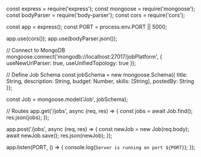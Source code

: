 const express = require('express');
const mongoose = require('mongoose');
const bodyParser = require('body-parser');
const cors = require('cors');

const app = express();
const PORT = process.env.PORT || 5000;

app.use(cors());
app.use(bodyParser.json());

// Connect to MongoDB
mongoose.connect('mongodb://localhost:27017/jobPlatform', {
    useNewUrlParser: true,
    useUnifiedTopology: true
});

// Define Job Schema
const jobSchema = new mongoose.Schema({
    title: String,
    description: String,
    budget: Number,
    skills: [String],
    postedBy: String
});

const Job = mongoose.model('Job', jobSchema);

// Routes
app.get('/jobs', async (req, res) => {
    const jobs = await Job.find();
    res.json(jobs);
});

app.post('/jobs', async (req, res) => {
    const newJob = new Job(req.body);
    await newJob.save();
    res.json(newJob);
});

app.listen(PORT, () => {
    console.log(`Server is running on port ${PORT}`);
});
